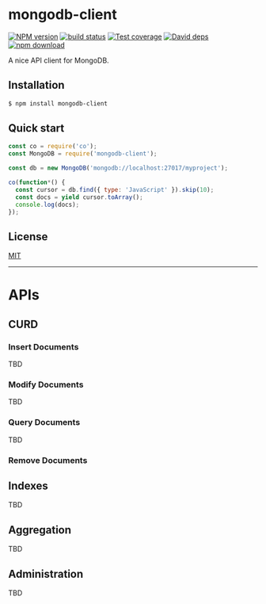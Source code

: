 mongodb-client
=======

[![NPM version][npm-image]][npm-url]
[![build status][travis-image]][travis-url]
[![Test coverage][codecov-image]][codecov-url]
[![David deps][david-image]][david-url]
[![npm download][download-image]][download-url]

[npm-image]: https://img.shields.io/npm/v/mongodb-client.svg?style=flat-square
[npm-url]: https://npmjs.org/package/mongodb-client
[travis-image]: https://img.shields.io/travis/node-modules/mongodb-client.svg?style=flat-square
[travis-url]: https://travis-ci.org/node-modules/mongodb-client
[codecov-image]: https://codecov.io/github/node-modules/mongodb-client/coverage.svg?branch=master
[codecov-url]: https://codecov.io/github/node-modules/mongodb-client?branch=master
[david-image]: https://img.shields.io/david/node-modules/mongodb-client.svg?style=flat-square
[david-url]: https://david-dm.org/node-modules/mongodb-client
[download-image]: https://img.shields.io/npm/dm/mongodb-client.svg?style=flat-square
[download-url]: https://npmjs.org/package/mongodb-client

A nice API client for MongoDB.

## Installation

```bash
$ npm install mongodb-client
```

## Quick start

```js
const co = require('co');
const MongoDB = require('mongodb-client');

const db = new MongoDB('mongodb://localhost:27017/myproject');

co(function*() {
  const cursor = db.find({ type: 'JavaScript' }).skip(10);
  const docs = yield cursor.toArray();
  console.log(docs);
});
```

## License

[MIT](LICENSE)

---

# APIs

## CURD

### Insert Documents

TBD

### Modify Documents

TBD

### Query Documents

TBD

### Remove Documents

## Indexes

TBD

## Aggregation

TBD

## Administration

TBD
